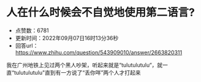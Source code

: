 # 人在什么时候会不自觉地使用第二语言?
- 点赞数：6781
- 更新时间：2022年09月07日16时13分36秒
- 回答url：https://www.zhihu.com/question/543909010/answer/2663820311
<body>
 <p data-pid="e1pQSxpB">我在广州地铁上见过两个黑人吵架，听起来就是“tulutulutulu“，就一直“tulutulutulu"直到有一方说了“丢你咩”两个人才打起来</p>
</body>